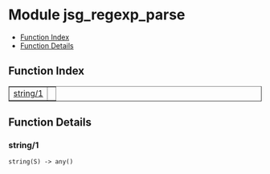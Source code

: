 

# Module jsg_regexp_parse #
* [Function Index](#index)
* [Function Details](#functions)


<a name="index"></a>

## Function Index ##


<table width="100%" border="1" cellspacing="0" cellpadding="2" summary="function index"><tr><td valign="top"><a href="#string-1">string/1</a></td><td></td></tr></table>


<a name="functions"></a>

## Function Details ##

<a name="string-1"></a>

### string/1 ###

`string(S) -> any()`


